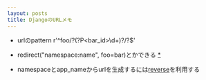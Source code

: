 ```yaml
---
layout: posts
title: DjangoのURLメモ 
---
```

* urlのpattern  r'^foo/?(?P<bar_id>\d+)?/?$'
   
* redirect("namespace:name", foo=bar)とかできる [*](https://docs.djangoproject.com/en/1.7/topics/http/shortcuts/#examples) 

* namespaceとapp_nameからurlを生成するには[reverse](https://docs.djangoproject.com/en/dev/ref/urlresolvers/#reverse)を利用する
